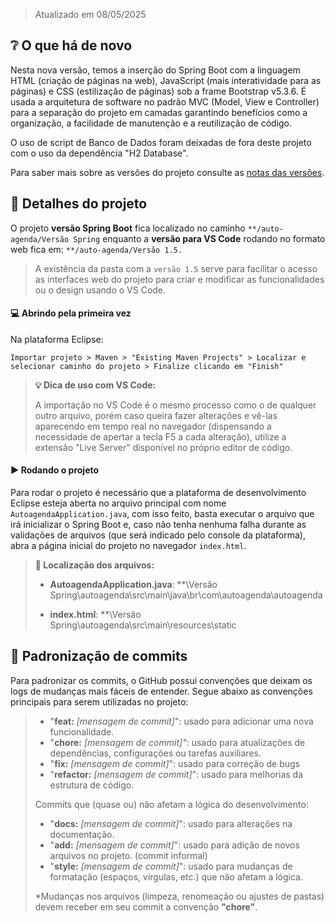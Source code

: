 > Atualizado em 08/05/2025

## :grey_question: O que há de novo

Nesta nova versão, temos a inserção do Spring Boot com a linguagem HTML (criação de páginas na web), JavaScript (mais interatividade para as páginas) e CSS (estilização de páginas) sob a frame Bootstrap v5.3.6. É usada a arquitetura de software no padrão MVC (Model, View e Controller) para a separação do projeto em camadas garantindo benefícios como a organização, a facilidade de manutenção e a reutilização de código.

O uso de script de Banco de Dados foram deixadas de fora deste projeto com o uso da dependência "H2 Database".

Para saber mais sobre as versões do projeto consulte as [notas das versões](https://senacspedu-my.sharepoint.com/:w:/g/personal/hector_saraujo_senacsp_edu_br/EYegAuJ9oqRMpgmQJhWFQG8BGQmUio_9-MyUHb5FBYM0LQ?e=KWezNh).

## :mag_right: Detalhes do projeto

O projeto __versão Spring Boot__ fica localizado no caminho `**/auto-agenda/Versão Spring` enquanto a __versão para VS Code__ rodando no formato web fica em: `**/auto-agenda/Versão 1.5.`

> A existência da pasta com a `versão 1.5` serve para facilitar o acesso as interfaces web do projeto para criar e modificar as funcionalidades ou o design usando o VS Code.





#### :computer: Abrindo pela primeira vez 

Na plataforma Eclipse:

```
Importar projeto > Maven > "Existing Maven Projects" > Localizar e selecionar caminho do projeto > Finalize clicando em "Finish" 
```

> **:bulb: Dica de uso com VS Code:**
>
>A importação no VS Code é o mesmo processo como o de qualquer outro arquivo, porém caso queira fazer alterações e vê-las aparecendo em tempo real no navegador (dispensando a necessidade de apertar a tecla F5 a cada alteração), utilize a extensão "Live Server" disponível no próprio editor de código.



#### :arrow_forward: Rodando o projeto 

Para rodar o projeto é necessário que a plataforma de desenvolvimento Eclipse esteja aberta no arquivo principal com nome `AutoagendaApplication.java`, com isso feito, basta executar o arquivo que irá inicializar o Spring Boot e, caso não tenha nenhuma falha durante as validações de arquivos (que será indicado pelo console da plataforma), abra a página inicial do projeto no navegador `index.html`.


> **:round_pushpin: Localização dos arquivos:**
> - **AutoagendaApplication.java**:
> **\Versão Spring\autoagenda\src\main\java\br\com\autoagenda\autoagenda
>
> - **index.html**:
> **\Versão Spring\autoagenda\src\main\resources\static



## :ledger: Padronização de commits
Para padronizar os commits, o GitHub possui convenções que deixam os logs de mudanças mais fáceis de entender. Segue abaixo as convenções principais para serem utilizadas no projeto:

> - "**feat:** *[mensagem de commit]*": usado para adicionar uma nova funcionalidade.
> - "**chore:** *[mensagem de commit]"*: usado para atualizações de dependências, configurações ou tarefas auxiliares.
> - "**fix:** *[mensagem de commit]*": usado para correção de bugs
> - "**refactor:** *[mensagem de commit]*": usado para melhorias da estrutura de código.
>
>
> Commits que (quase ou) não afetam a lógica do desenvolvimento:
>- "**docs:** *[mensagem de commit]*": usado para alterações na documentação.
> - "**add:** *[mensagem de commit]*": usado para adição de novos arquivos no projeto. (commit informal)
> - "**style:** *[mensagem de commit]*": usado para mudanças de formatação (espaços, vírgulas, etc.) que não afetam a lógica.
>
> *Mudanças nos arquivos (limpeza, renomeação ou ajustes de pastas) devem receber em seu commit a convenção **"chore"**.






